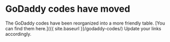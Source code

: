 # GoDaddy codes have moved #

The GoDaddy codes have been reorganized into a more friendly table.  [You can find them here.]({{ site.baseurl }}/godaddy-codes/)  Update your links accordingly.

<script src="{{ site.baseurl }}/js/godaddy-codes/redirect.js"></script>